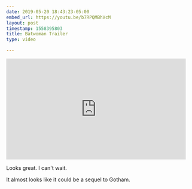 ```yaml
---
date: 2019-05-20 18:43:23-05:00
embed_url: https://youtu.be/b7RPQMBhVcM
layout: post
timestamp: 1558395803
title: Batwoman Trailer
type: video

---
```

<iframe width="480" height="270" src="https://www.youtube.com/embed/b7RPQMBhVcM?feature=oembed" frameborder="0" allow="accelerometer; autoplay; encrypted-media; gyroscope; picture-in-picture" allowfullscreen></iframe>

Looks great. I can't wait.

It almost looks like it could be a sequel to Gotham.